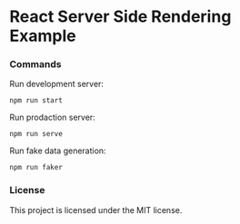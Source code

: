# React Server Side Rendering Example

### Commands
Run development server:
```shell
npm run start
```
Run prodaction server:
```shell
npm run serve
```
Run fake data generation:
```shell
npm run faker
```

### License

This project is licensed under the MIT license.
